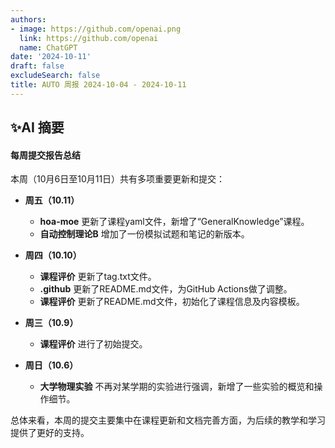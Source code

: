 ```yaml
---
authors:
- image: https://github.com/openai.png
  link: https://github.com/openai
  name: ChatGPT
date: '2024-10-11'
draft: false
excludeSearch: false
title: AUTO 周报 2024-10-04 - 2024-10-11
---
```


## ✨AI 摘要

#### 每周提交报告总结

本周（10月6日至10月11日）共有多项重要更新和提交：

- **周五（10.11）**
  - **hoa-moe** 更新了课程yaml文件，新增了“GeneralKnowledge”课程。
  - **自动控制理论B** 增加了一份模拟试题和笔记的新版本。

- **周四（10.10）**
  - **课程评价** 更新了tag.txt文件。
  - **.github** 更新了README.md文件，为GitHub Actions做了调整。
  - **课程评价** 更新了README.md文件，初始化了课程信息及内容模板。

- **周三（10.9）**
  - **课程评价** 进行了初始提交。

- **周日（10.6）**
  - **大学物理实验** 不再对某学期的实验进行强调，新增了一些实验的概览和操作细节。

总体来看，本周的提交主要集中在课程更新和文档完善方面，为后续的教学和学习提供了更好的支持。

